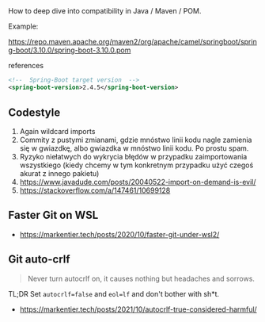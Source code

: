 ##

How to deep dive into compatibility in Java / Maven / POM.

Example:

https://repo.maven.apache.org/maven2/org/apache/camel/springboot/spring-boot/3.10.0/spring-boot-3.10.0.pom

references

```xml
<!--  Spring-Boot target version  -->
<spring-boot-version>2.4.5</spring-boot-version>
```

## Codestyle

1. Again wildcard imports
2. Commity z pustymi zmianami, gdzie mnóstwo linii kodu nagle zamienia się w gwiazdkę, albo gwiazdka w mnóstwo linii
   kodu. Po prostu spam.
3. Ryzyko niełatwych do wykrycia błędów w przypadku zaimportowania wszystkiego (kiedy chcemy w tym konkretnym przypadku
   użyć czegoś akurat z innego pakietu)
4. https://www.javadude.com/posts/20040522-import-on-demand-is-evil/
5. https://stackoverflow.com/a/147461/10699128

## Faster Git on WSL

- https://markentier.tech/posts/2020/10/faster-git-under-wsl2/

## Git auto-crlf

> Never turn autocrlf on, it causes nothing but headaches and sorrows.

TL;DR Set `autocrlf=false` and `eol=lf` and don't bother with sh*t.

- https://markentier.tech/posts/2021/10/autocrlf-true-considered-harmful/

